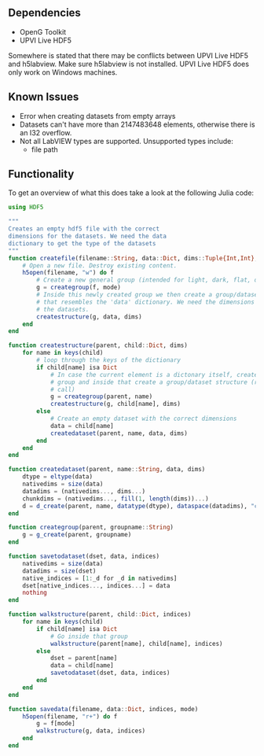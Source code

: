 ## Dependencies

* OpenG Toolkit
* UPVI Live HDF5

Somewhere is stated that there may be conflicts between UPVI Live HDF5 and h5labview.
Make sure h5labview is not installed. UPVI Live HDF5 does only work on Windows machines.

## Known Issues

* Error when creating datasets from empty arrays
* Datasets can't have more than 2147483648 elements, otherwise there is an I32 overflow.
* Not all LabVIEW types are supported. Unsupported types include:
	* file path

## Functionality

To get an overview of what this does take a look at the following Julia code:

```julia
using HDF5

"""
Creates an empty hdf5 file with the correct
dimensions for the datasets. We need the data
dictionary to get the type of the datasets
"""
function createfile(filename::String, data::Dict, dims::Tuple{Int,Int}, mode::String)
    # Open a new file. Destroy existing content.
    h5open(filename, "w") do f
        # Create a new general group (intended for light, dark, flat, darkflat or bias)
        g = creategroup(f, mode)
        # Inside this newly created group we then create a group/dataset structure
        # that resembles the 'data' dictionary. We need the dimensions to preallocate
        # the datasets.
        createstructure(g, data, dims)
    end
end

function createstructure(parent, child::Dict, dims)
    for name in keys(child)
        # loop through the keys of the dictionary
        if child[name] isa Dict
            # In case the current element is a dictonary itself, create a new
            # group and inside that create a group/dataset structure (recursive
            # call)
            g = creategroup(parent, name)
            createstructure(g, child[name], dims)
        else
            # Create an empty dataset with the correct dimensions
            data = child[name]
            createdataset(parent, name, data, dims)
        end
    end
end

function createdataset(parent, name::String, data, dims)
    dtype = eltype(data)
    nativedims = size(data)
    datadims = (nativedims..., dims...)
    chunkdims = (nativedims..., fill(1, length(dims))...)
    d = d_create(parent, name, datatype(dtype), dataspace(datadims), "chunk", chunkdims)
end

function creategroup(parent, groupname::String)
    g = g_create(parent, groupname)
end

function savetodataset(dset, data, indices)
    nativedims = size(data)
    datadims = size(dset)
    native_indices = [1:_d for _d in nativedims]
    dset[native_indices..., indices...] = data
    nothing
end

function walkstructure(parent, child::Dict, indices)
    for name in keys(child)
        if child[name] isa Dict
            # Go inside that group
            walkstructure(parent[name], child[name], indices)
        else
            dset = parent[name]
            data = child[name]
            savetodataset(dset, data, indices)
        end
    end
end

function savedata(filename, data::Dict, indices, mode)
    h5open(filename, "r+") do f
        g = f[mode]
        walkstructure(g, data, indices)
    end
end
```
